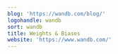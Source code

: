 ```yaml
---
blog: 'https://wandb.com/blog/'
logohandle: wandb
sort: wandb
title: Weights & Biases
website: 'https://www.wandb.com/'
---
```

